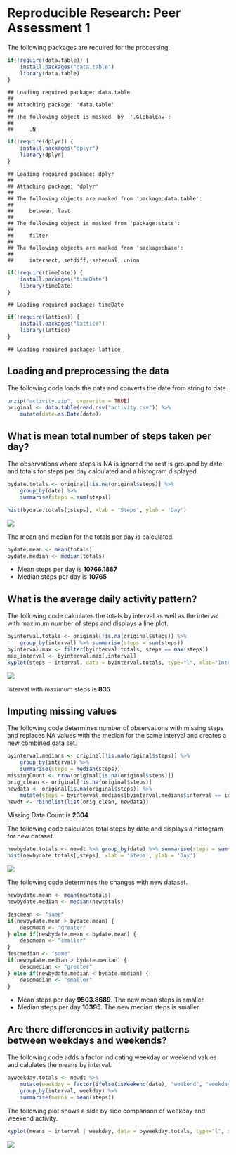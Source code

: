 # Reproducible Research: Peer Assessment 1

The following packages are required for the processing.


```r
if(!require(data.table)) {
    install.packages("data.table")
    library(data.table)
}
```

```
## Loading required package: data.table
## 
## Attaching package: 'data.table'
## 
## The following object is masked _by_ '.GlobalEnv':
## 
##     .N
```

```r
if(!require(dplyr)) {
    install.packages("dplyr")
    library(dplyr)
}
```

```
## Loading required package: dplyr
## 
## Attaching package: 'dplyr'
## 
## The following objects are masked from 'package:data.table':
## 
##     between, last
## 
## The following object is masked from 'package:stats':
## 
##     filter
## 
## The following objects are masked from 'package:base':
## 
##     intersect, setdiff, setequal, union
```

```r
if(!require(timeDate)) {
    install.packages("timeDate")
    library(timeDate)
}
```

```
## Loading required package: timeDate
```

```r
if(!require(lattice)) {
    install.packages("lattice")
    library(lattice)
}
```

```
## Loading required package: lattice
```


## Loading and preprocessing the data

The following code loads the data and converts the date from string to date.

```r
unzip("activity.zip", overwrite = TRUE)
original <- data.table(read.csv("activity.csv")) %>% 
    mutate(date=as.Date(date)) 
```


## What is mean total number of steps taken per day?

The observations where steps is NA is ignored the rest is grouped by date and totals for steps per day calculated and a histogram displayed.

```r
bydate.totals <- original[!is.na(original$steps)] %>% 
    group_by(date) %>% 
    summarise(steps = sum(steps))

hist(bydate.totals[,steps], xlab = 'Steps', ylab = 'Day')
```

![](PA1_template_files/figure-html/unnamed-chunk-3-1.png) 

The mean and median for the totals per day is calculated.

```r
bydate.mean <- mean(totals)
bydate.median <- median(totals)
```

- Mean steps per day is **10766.1887**  
- Median steps per day is **10765**

## What is the average daily activity pattern?
The following code calculates the totals by interval as well as the interval with maximum number of steps and displays a line plot.

```r
byinterval.totals <- original[!is.na(original$steps)] %>% 
    group_by(interval) %>% summarise(steps = sum(steps))
byinterval.max <- filter(byinterval.totals, steps == max(steps))
max_interval <- byinterval.max[,interval]
xyplot(steps ~ interval, data = byinterval.totals, type="l", xlab="Interval", ylab="Number of steps")
```

![](PA1_template_files/figure-html/unnamed-chunk-5-1.png) 

Interval with maximum steps is **835**

## Imputing missing values
The following code determines number of observations with missing steps and replaces NA values with the median for the same interval and creates a new combined data set.

```r
byinterval.medians <- original[!is.na(original$steps)] %>% 
    group_by(interval) %>% 
    summarise(steps = median(steps))
missingCount <- nrow(original[is.na(original$steps)])
orig_clean <- original[!is.na(original$steps)]
newdata <- original[is.na(original$steps)] %>% 
    mutate(steps = byinterval.medians[byinterval.medians$interval == interval,steps])
newdt <- rbindlist(list(orig_clean, newdata))
```

Missing Data Count is **2304**

The following code calculates total steps by date and displays a histogram for new dataset.

```r
newbydate.totals <- newdt %>% group_by(date) %>% summarise(steps = sum(steps))
hist(newbydate.totals[,steps], xlab = 'Steps', ylab = 'Day')
```

![](PA1_template_files/figure-html/unnamed-chunk-7-1.png) 

The following code determines the changes with new dataset.

```r
newbydate.mean <- mean(newtotals)
newbydate.median <- median(newtotals)

descmean <- "same"
if(newbydate.mean > bydate.mean) {
    descmean <- "greater"
} else if(newbydate.mean < bydate.mean) {
    descmean <- "smaller"
}
descmedian <- "same"
if(newbydate.median > bydate.median) {
    descmedian <- "greater"
} else if(newbydate.median < bydate.median) {
    descmedian <- "smaller"
}
```

- Mean steps per day **9503.8689**. The new mean steps is smaller  
- Median steps per day **10395**. The new median steps is smaller

## Are there differences in activity patterns between weekdays and weekends?
The following code adds a factor indicating weekday or weekend values and calulates the means by interval.

```r
byweekday.totals <- newdt %>% 
    mutate(weekday = factor(ifelse(isWeekend(date), "weekend", "weekday"))) %>% 
    group_by(interval, weekday) %>% 
    summarise(means = mean(steps))
```

The following plot shows a side by side comparison of weekday and weekend activity.

```r
xyplot(means ~ interval | weekday, data = byweekday.totals, type="l", xlab="Interval", ylab="Number of steps")
```

![](PA1_template_files/figure-html/unnamed-chunk-10-1.png) 
